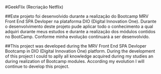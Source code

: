 #GeekFlix (Recriação Netflix)

##Este projeto foi desenvolvido durante a realização do Bootcamp MRV Front End SPA Devloper
na plataforma DIO (Digital Innovation One). Durante o desenvolvimento deste projeto pude aplicar 
todo o conhecimento a qual adquiri durante meus estudos e durante a realização dos módulos 
contidos no BootCamp. Conforme minha evolução continuará a ser desenvolvido.

##This project was developed during the MRV Front End SPA Devloper Bootcamp in DIO (Digital Innovation One) platform. During the development of this project I could to aplly all knowledge acquired during my studies an during realization of Bootcamp modules. According my evolution I will continue to develop this project.